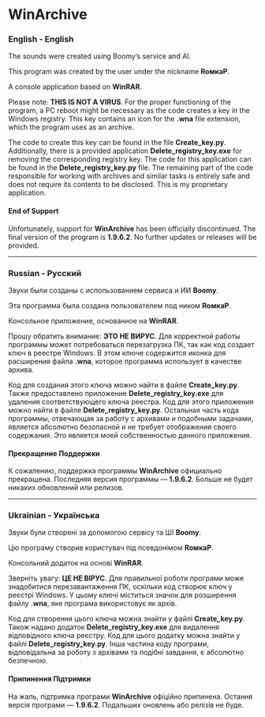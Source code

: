 # WinArchive

### English - English

The sounds were created using Boomy’s service and AI.

This program was created by the user under the nickname **RoмкаР**.

A console application based on **WinRAR**.

Please note: **THIS IS NOT A VIRUS**. For the proper functioning of the program, a PC reboot might be necessary as the code creates a key in the Windows registry. This key contains an icon for the **.wna** file extension, which the program uses as an archive.

The code to create this key can be found in the file **Create_key.py**. Additionally, there is a provided application **Delete_registry_key.exe** for removing the corresponding registry key. The code for this application can be found in the **Delete_registry_key.py** file. The remaining part of the code responsible for working with archives and similar tasks is entirely safe and does not require its contents to be disclosed. This is my proprietary application.

#### **End of Support**
Unfortunately, support for **WinArchive** has been officially discontinued. The final version of the program is **1.9.6.2**. No further updates or releases will be provided.

---

### Russian - Русский

Звуки были созданы с использованием сервиса и ИИ **Boomy**.

Эта программа была создана пользователем под ником **RoмкаР**.

Консольное приложение, основанное на **WinRAR**.

Прошу обратить внимание: **ЭТО НЕ ВИРУС**. Для корректной работы программы может потребоваться перезагрузка ПК, так как код создает ключ в реестре Windows. В этом ключе содержится иконка для расширения файла **.wna**, которое программа использует в качестве архива.

Код для создания этого ключа можно найти в файле **Create_key.py**. Также предоставлено приложение **Delete_registry_key.exe** для удаления соответствующего ключа реестра. Код для этого приложения можно найти в файле **Delete_registry_key.py**. Остальная часть кода программы, отвечающая за работу с архивами и подобными задачами, является абсолютно безопасной и не требует отображения своего содержания. Это является моей собственностью данного приложения.

#### **Прекращение Поддержки**
К сожалению, поддержка программы **WinArchive** официально прекращена. Последняя версия программы — **1.9.6.2**. Больше не будет никаких обновлений или релизов.

---

### Ukrainian - Українська

Звуки були створені за допомогою сервісу та ШІ **Boomy**.

Цю програму створив користувач під псевдонімом **RoмкаР**.

Консольний додаток на основі **WinRAR**.

Зверніть увагу: **ЦЕ НЕ ВІРУС**. Для правильної роботи програми може знадобитися перезавантаження ПК, оскільки код створює ключ у реєстрі Windows. У цьому ключі міститься значок для розширення файлу **.wna**, яке програма використовує як архів.

Код для створення цього ключа можна знайти у файлі **Create_key.py**. Також надано додаток **Delete_registry_key.exe** для видалення відповідного ключа реєстру. Код для цього додатку можна знайти у файлі **Delete_registry_key.py**. Інша частина коду програми, відповідальна за роботу з архівами та подібні завдання, є абсолютно безпечною.

#### **Припинення Підтримки**
На жаль, підтримка програми **WinArchive** офіційно припинена. Остання версія програми — **1.9.6.2**. Подальших оновлень або релізів не буде.
